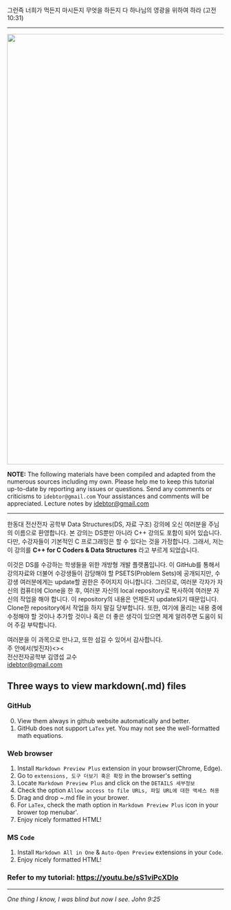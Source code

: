 그런즉 너희가 먹든지 마시든지 무엇을 하든지 다 하나님의 영광을 위하여 하라 (고전10:31)

-------
<img src="https://github.com/idebtor/nowic/blob/c4d8ad9a5a51d14744e3e5b66da376c8bef15292/images/cplus_ds_title.jpg?raw=true" width=1000>

__NOTE:__ The following materials have been compiled and adapted from the numerous sources including my own. Please help me to keep this tutorial up-to-date by reporting any issues or questions. Send any comments or criticisms to `idebtor@gmail.com` Your assistances and comments will be appreciated.
Lecture notes by idebtor@gmail.com

-----

한동대 전산전자 공학부 Data Structures(DS, 자료 구조) 강의에 오신 여러분을 주님의 이름으로 환영합니다.  본 강의는 DS뿐만 아니라 C++ 강의도 포함이 되어 있습니다. 다만, 수강자들이 기본적인 C 프로그래밍은 할 수 있다는 것을 가정합니다. 그래서, 저는 이 강의를 __C++ for C Coders & Data Structures__ 라고 부르게 되었습니다.

이것은 DS를 수강하는 학생들을 위한 개방형 개발 플랫폼입니다. 이 GitHub를 통해서 강의자료와 더불어 수강생들이 감당해야 할 PSETS(Problem Sets)에 공개되지만, 수강생 여러분에게는 update할 권한은 주어지지 아니합니다. 그러므로, 여러분 각자가 자신의 컴퓨터에 Clone을 한 후, 여러분 자신의 local repository로 복사하여 여러분 자신의 작업을 해야 합니다. 이 repository의 내용은 언제든지 update되기 때문입니다. Clone한 repository에서 작업을 하지 말길 당부합니다.  또한, 여기에 올리는 내용 중에 수정해야 할 것이나 추가할 것이나 혹은 더 좋은 생각이 있으면 제게 알려주면 도움이 되어 주길 부탁합니다.

여러분을 이 과목으로 만나고, 또한 섬길 수 있어서 감사합니다.  
주 안에서(빚진자)<><   
전산전자공학부 김영섭 교수   
idebtor@gmail.com  

## Three ways to view markdown(.md) files
### GitHub 
  0. View them always in github website automatically and better.
  1. GitHub does not support `LaTex` yet. You may not see the well-formatted math equations.
### Web browser
  1. Install `Markdown Preview Plus` extension in your browser(Chrome, Edge).
  2. Go to `extensions, 도구 더보기 혹은 확장` in the browser's setting 
  3. Locate `Markdown Preview Plus` and click on the `DETAILS 세부정보`
  4. Check the option `Allow access to file URLs, 파일 URL에 대한 액세스 허용`
  5. Drag and drop ~.md file in your brower.
  6. For `LaTex`, check the math option in `Markdown Preview Plus` icon in your brower top menubar'. 
  7. Enjoy nicely formatted HTML!
### MS `Code` 
  1. Install `Markdown All in One` & `Auto-Open Preview` extensions in your `Code`.
  2. Enjoy nicely formatted HTML!
### Refer to my tutorial: <https://youtu.be/sS1viPcXDIo> 

----
_One thing I know, I was blind but now I see. John 9:25_
